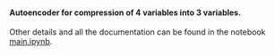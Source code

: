 #### Autoencoder for compression of 4 variables into 3 variables.

Other details and all the documentation can be found in the notebook [main.ipynb](https://github.com/rushabh-v/AE-4-to-3/blob/master/main.ipynb).
